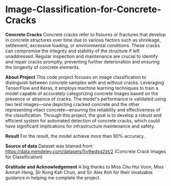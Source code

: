 # Image-Classification-for-Concrete-Cracks

**Concrete Cracks**
Concrete cracks refer to fissures or fractures that develop in concrete structures over time due to various factors such as shrinkage, settlement, excessive loading, or environmental conditions. These cracks can compromise the integrity and stability of the structure if left unaddressed. Regular inspection and maintenance are crucial to identify and repair cracks promptly, preventing further deterioration and ensuring the longevity of concrete elements.

**About Project**
This code project focuses on image classification to distinguish between concrete samples with and without cracks. Leveraging TensorFlow and Keras, it employs machine learning techniques to train a model capable of accurately categorizing concrete images based on the presence or absence of cracks. The model's performance is validated using two test images—one depicting cracked concrete and the other representing intact concrete—ensuring the reliability and effectiveness of the classification. Through this project, the goal is to develop a robust and efficient system for automated detection of concrete cracks, which could have significant implications for infrastructure maintenance and safety.

**Result**
For the result, the model achieve more than 90% accuracy.

**Source of data**
Dataset was btained from 
https://data.mendeley.com/datasets/5y9wdsg2zt/2
(Concrete Crack Images for Classification)

**Gratitude and Acknowledgement**
A big thanks to Miss Chu Hui Voon, Miss Amirah Heng, Sir Kong Kah Chun, and Sir Alex Koh for their invaluable guidance in helping me complete the project.
